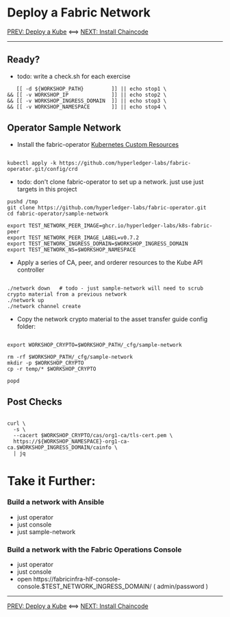 # Deploy a Fabric Network 

[PREV: Deploy a Kube](10-kube.md) <==> [NEXT: Install Chaincode](30-chaincode.md)

---

## Ready?

- todo: write a check.sh for each exercise 
```shell
   [[ -d ${WORKSHOP_PATH}         ]] || echo stop1 \
&& [[ -v WORKSHOP_IP              ]] || echo stop2 \
&& [[ -v WORKSHOP_INGRESS_DOMAIN  ]] || echo stop3 \
&& [[ -v WORKSHOP_NAMESPACE       ]] || echo stop4 \

```

## Operator Sample Network 

- Install the fabric-operator [Kubernetes Custom Resources](https://kubernetes.io/docs/concepts/extend-kubernetes/api-extension/custom-resources/)
```shell

kubectl apply -k https://github.com/hyperledger-labs/fabric-operator.git/config/crd

```

- todo: don't clone fabric-operator to set up a network.  just use just targets in this project
```shell
pushd /tmp 
git clone https://github.com/hyperledger-labs/fabric-operator.git
cd fabric-operator/sample-network

export TEST_NETWORK_PEER_IMAGE=ghcr.io/hyperledger-labs/k8s-fabric-peer
export TEST_NETWORK_PEER_IMAGE_LABEL=v0.7.2
export TEST_NETWORK_INGRESS_DOMAIN=$WORKSHOP_INGRESS_DOMAIN
export TEST_NETWORK_NS=$WORKSHOP_NAMESPACE

```

- Apply a series of CA, peer, and orderer resources to the Kube API controller
```shell

./network down   # todo - just sample-network will need to scrub crypto material from a previous network 
./network up
./network channel create

```

- Copy the network crypto material to the asset transfer guide config folder: 
```shell

export WORKSHOP_CRYPTO=$WORKSHOP_PATH/_cfg/sample-network

rm -rf $WORKSHOP_PATH/_cfg/sample-network
mkdir -p $WORKSHOP_CRYPTO
cp -r temp/* $WORKSHOP_CRYPTO

popd

```


## Post Checks 

```shell

curl \
  -s \
  --cacert $WORKSHOP_CRYPTO/cas/org1-ca/tls-cert.pem \
  https://${WORKSHOP_NAMESPACE}-org1-ca-ca.$WORKSHOP_INGRESS_DOMAIN/cainfo \
  | jq

```


# Take it Further:  

### Build a network with Ansible
- just operator 
- just console 
- just sample-network 

### Build a network with the Fabric Operations Console

- just operator 
- just console 
- open https://fabricinfra-hlf-console-console.$TEST_NETWORK_INGRESS_DOMAIN/    ( admin/password )  

---

[PREV: Deploy a Kube](10-kube.md) <==> [NEXT: Install Chaincode](30-chaincode.md)


